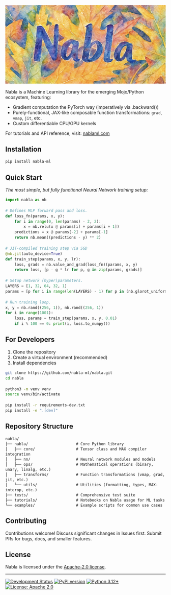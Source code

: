 ![alt text](docs/_static/nabla-logo.png)

Nabla is a Machine Learning library for the emerging Mojo/Python ecosystem, featuring:

- Gradient computation the PyTorch way (imperatively via .backward())
- Purely-functional, JAX-like composable function transformations: `grad`, `vmap`, `jit`, etc.
- Custom differentiable CPU/GPU kernels

For tutorials and API reference, visit: [nablaml.com](https://nablaml.com/index.html)

## Installation

```bash
pip install nabla-ml
```

## Quick Start

*The most simple, but fully functional Neural Network training setup:*

```python
import nabla as nb

# Defines MLP forward pass and loss.
def loss_fn(params, x, y):
    for i in range(0, len(params) - 2, 2):
        x = nb.relu(x @ params[i] + params[i + 1])
    predictions = x @ params[-2] + params[-1]
    return nb.mean((predictions - y) ** 2)

# JIT-compiled training step via SGD
@nb.jit(auto_device=True)
def train_step(params, x, y, lr):
    loss, grads = nb.value_and_grad(loss_fn)(params, x, y)
    return loss, [p - g * lr for p, g in zip(params, grads)]

# Setup network (hyper)parameters.
LAYERS = [1, 32, 64, 32, 1]
params = [p for i in range(len(LAYERS) - 1) for p in (nb.glorot_uniform((LAYERS[i], LAYERS[i + 1])), nb.zeros((1, LAYERS[i + 1])),)]

# Run training loop.
x, y = nb.rand((256, 1)), nb.rand((256, 1))
for i in range(1001):
    loss, params = train_step(params, x, y, 0.01)
    if i % 100 == 0: print(i, loss.to_numpy())
```

## For Developers

1. Clone the repository
2. Create a virtual environment (recommended)
3. Install dependencies

```bash
git clone https://github.com/nabla-ml/nabla.git
cd nabla

python3 -m venv venv
source venv/bin/activate

pip install -r requirements-dev.txt
pip install -e ".[dev]"
```

## Repository Structure

<!-- ![alt text](assets/image.png) -->

```text
nabla/
├── nabla/                     # Core Python library
│   ├── core/                  # Tensor class and MAX compiler integration
│   ├── nn/                    # Neural network modules and models
│   ├── ops/                   # Mathematical operations (binary, unary, linalg, etc.)
│   ├── transforms/            # Function transformations (vmap, grad, jit, etc.)
│   └── utils/                 # Utilities (formatting, types, MAX-interop, etc.)
├── tests/                     # Comprehensive test suite
├── tutorials/                 # Notebooks on Nabla usage for ML tasks
└── examples/                  # Example scripts for common use cases
```

## Contributing

Contributions welcome! Discuss significant changes in Issues first. Submit PRs for bugs, docs, and smaller features.

## License

Nabla is licensed under the [Apache-2.0 license](https://github.com/nabla-ml/nabla/blob/main/LICENSE).

---

[![Development Status](https://img.shields.io/badge/status-pre--alpha-red)](https://github.com/nabla-ml/nabla)
[![PyPI version](https://badge.fury.io/py/nabla-ml.svg)](https://badge.fury.io/py/nabla-ml)
[![Python 3.12+](https://img.shields.io/badge/python-3.12+-blue.svg)](https://www.python.org/downloads/)
[![License: Apache 2.0](https://img.shields.io/badge/license-Apache%202.0-blue.svg)](https://www.apache.org/licenses/LICENSE-2.0)